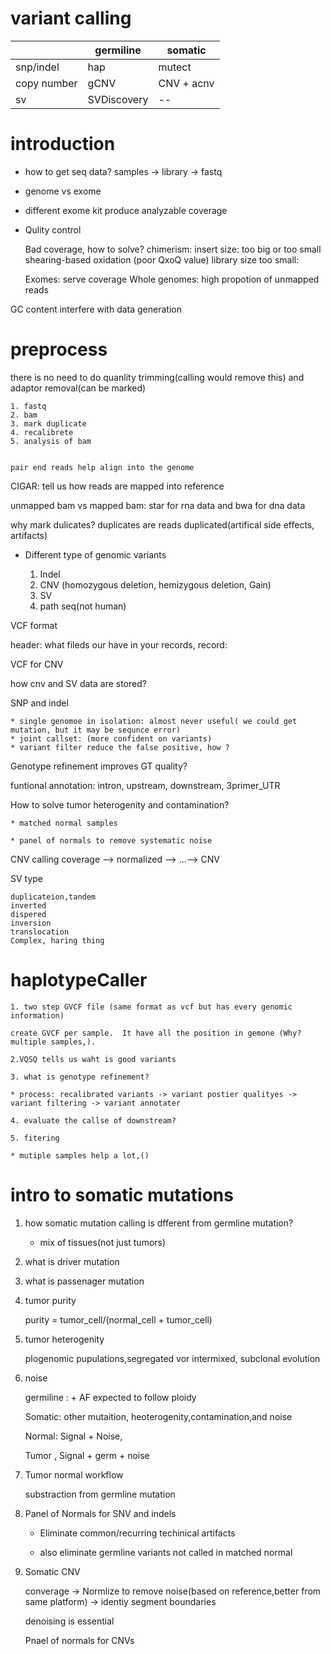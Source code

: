 # variant calling
 || germiline | somatic|
|-------|------|------|
 snp/indel | hap| mutect 
 copy number| gCNV| CNV + acnv 
 sv|SVDiscovery|--

# introduction
* how to get seq data?
samples -> library -> fastq 

* genome vs exome

* different exome kit produce analyzable coverage

* Qulity control

    Bad coverage, how to solve?
    chimerism: 
    insert size: too big or too small
    shearing-based oxidation (poor QxoQ value)
    library size too small: 

    Exomes: serve coverage
    Whole genomes: high propotion of unmapped reads

GC content interfere with data generation


# preprocess
there is no need to do quanlity trimming(calling would remove this) and adaptor removal(can be marked)

    1. fastq
    2. bam
    3. mark duplicate
    4. recalibrete
    5. analysis of bam


    pair end reads help align into the genome

CIGAR: tell us how reads are mapped into reference

unmapped bam vs mapped bam:
star for rna data and 
bwa for dna data

why mark dulicates? 
duplicates are reads duplicated(artifical side effects, artifacts)


* Different type of genomic variants

    1. Indel
    2. CNV (homozygous deletion, hemizygous deletion, Gain)
    3. SV
    4. path seq(not human)

VCF format

header: what fileds our have in your records,
record: 

VCF for CNV

how cnv and SV data are stored?

SNP and indel

    * single genomoe in isolation: almost never useful( we could get mutation, but it may be sequnce error)
    * joint callset: (more confident on variants)
    * variant filter reduce the false positive, how ?

Genotype refinement improves GT quality?

funtional annotation: intron, upstream, downstream, 3primer_UTR

How to solve tumor heterogenity and contamination?

    * matched normal samples
    
    * panel of normals to remove systematic noise

CNV calling
    coverage --> normalized --> ...--> CNV

SV type

    duplicateion,tandem
    inverted
    dispered
    inversion
    translocation
    Complex, haring thing


# haplotypeCaller

    1. two step GVCF file (same format as vcf but has every genomic information)
    
    create GVCF per sample.  It have all the position in gemone (Why? multiple samples,).
    
    2.VQSQ tells us waht is good variants

    3. what is genotype refinement?

    * process: recalibrated variants -> variant postier qualityes -> variant filtering -> variant annotater

    4. evaluate the callse of downstream?

    5. fitering 
    
    * mutiple samples help a lot,()

# intro to somatic mutations
1. how somatic mutation calling is dfferent from germline mutation?
    
    * mix of tissues(not just tumors)


1. what is driver mutation


2. what is passenager mutation


3. tumor purity
 
    purity = tumor_cell/(normal_cell + tumor_cell)

5. tumor heterogenity

    plogenomic pupulations,segregated vor intermixed, subclonal evolution

6. noise 

    germiline : + AF expected to follow ploidy

    Somatic: other mutaition, heoterogenity,contamination,and noise

    Normal: Signal + Noise,

    Tumor , Signal + germ + noise

7. Tumor normal workflow

    substraction from germline mutation

8. Panel of Normals for SNV and indels

    * Eliminate common/recurring techinical artifacts

    * also eliminate germline variants not called in matched normal

9. Somatic CNV

    converage ->   Normlize to remove noise(based on reference,better from same platform)  -> identiy segment boundaries

    denoising is essential 

    Pnael of normals for CNVs





